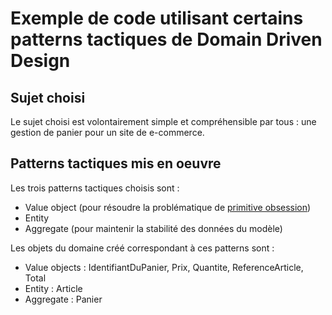 # Exemple de code utilisant certains patterns tactiques de Domain Driven Design

## Sujet choisi

Le sujet choisi est volontairement simple et compréhensible par tous : une gestion de panier pour un site de e-commerce.

## Patterns tactiques mis en oeuvre

Les trois patterns tactiques choisis sont :

* Value object (pour résoudre la problématique de [primitive obsession](https://refactoring.guru/fr/smells/primitive-obsession))
* Entity
* Aggregate (pour maintenir la stabilité des données du modèle)

Les objets du domaine créé correspondant à ces patterns sont :

* Value objects : IdentifiantDuPanier, Prix, Quantite, ReferenceArticle, Total
* Entity : Article
* Aggregate : Panier